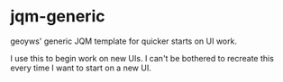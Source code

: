 jqm-generic
===========

geoyws' generic JQM template for quicker starts on UI work.

I use this to begin work on new UIs. I can't be bothered to recreate this every time I want to start on a new UI.
